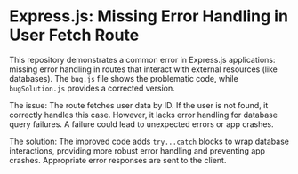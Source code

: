 # Express.js: Missing Error Handling in User Fetch Route

This repository demonstrates a common error in Express.js applications: missing error handling in routes that interact with external resources (like databases).  The `bug.js` file shows the problematic code, while `bugSolution.js` provides a corrected version.

The issue: The route fetches user data by ID.  If the user is not found, it correctly handles this case. However, it lacks error handling for database query failures.  A failure could lead to unexpected errors or app crashes.

The solution: The improved code adds `try...catch` blocks to wrap database interactions, providing more robust error handling and preventing app crashes.  Appropriate error responses are sent to the client.